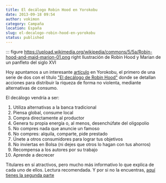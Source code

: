```yaml
---
title: El decálogo Robin Hood en Yorokobu
date: 2013-09-18 09:54
author: vokimon
category: Campaña
location: España
slug: el-decalogo-robin-hood-en-yorokobu
status: published
---
```


::: figure https://upload.wikimedia.org/wikipedia/commons/5/5a/Robin-hood-and-maid-marion-01.png right
	Ilustración de Robin Hood y Marian de un panfleto del siglo XVI


<!-- PELICAN_BEGIN_SUMMARY -->
Hoy apuntamos a un interesante [artículo](http://www.yorokobu.es/decalogo-robin-hood-1/)
en Yorokobu, el primero de una serie de dos con el título ["El decálogo de Robin Hood"](http://www.yorokobu.es/decalogo-robin-hood-1/)
donde se detallan acciones para distribuir la riqueza de forma no violenta,
mediante alternativas de consumo.
<!-- PELICAN_END_SUMMARY -->

El decálogo vendría a ser:

1. Utiliza alternativas a la banca tradicional
2. Piensa global, consume local
3. Compra directamente al productor
4. Genera tu propia energía o, al menos, desenchúfate del oligopolio
5. No compres nada que anuncie un famoso
6. No compres: alquila, comparte, pide prestado
7. Únete a otros consumidores para lograr tus objetivos
8. No inviertas en Bolsa (ni dejes que otros lo hagan con tus ahorros)
9. Recompensa a los autores por su trabajo
10. Aprende a decrecer

Titulares en sí atractivos,
pero mucho más informativo lo que explica de cada uno de ellos.
Lectura recomendada. Y por si no la encuentras,
[aquí tienes la segunda parte](https://www.yorokobu.es/decalogo-robin-hood-2/)


